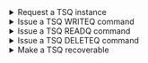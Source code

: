 <details><summary>Request a TSQ instance</summary>

The following snippet shows the code that is required to request a TSQ instance in a Galasa test:

```
@CicsRegion()
public ICicsRegion cicsRegion;

...

ITsq tsq = cicsRegion.tsq();
```

The code creates a CICS/TS TSQ instance. 

</details>

<details><summary>Issue a TSQ WRITEQ command</summary>

The following snippet shows the code required to issue the a TSQ WRITEQ command. 

In this case, the test will write a message to the TSQ named GALASAQ from the variable writeMessage:

```
tsq.setName("GALASAQ");

String writeMessage = "Write this message to TSQ name GALASAQ";
tsq.writeQ(writeMessage);

```
</details>

<details><summary>Issue a TSQ READQ command</summary>

The following snippet shows the code required to issue the a TSQ READQ command. 

In this case, the test will read a message from the TSQ named GALASAQ based in the item number passed into the variable readMessage:

```
tsq.setName("GALASAQ");

int itemNum = 1;
String readMessage = tsq.readQ(itemNum);

```
</details>

<details><summary>Issue a TSQ DELETEQ command</summary>

The following snippet shows the code required to issue the a TSQ DELETEQ command. 

In this case, the test will delete the TSQ named GALASAQ:

```
tsq.setName("GALASAQ");

String readMessage = tsq.deleteQ();

```
</details>

<details><summary>Make a TSQ recoverable</summary>

The following snippet shows the code required to make a TSQ recoverable. 

In this case, the test will make the TSQ named GALASAQ recoverable:

```
tsq.setName("GALASAQ");

String readMessage = tsq.makeRecoverable();

```
</details>


